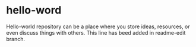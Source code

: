 # hello-word
Hello-world repository can be a place where you store ideas, resources, or even discuss things with others.
This line has beed added in readme-edit branch.

